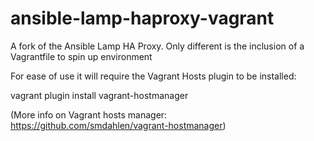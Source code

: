 ansible-lamp-haproxy-vagrant
============================

A fork of the Ansible Lamp HA Proxy. Only different is the inclusion of a Vagrantfile to spin up environment

For ease of use it will require the Vagrant Hosts plugin to be installed:

vagrant plugin install vagrant-hostmanager

(More info on Vagrant hosts manager: https://github.com/smdahlen/vagrant-hostmanager)
